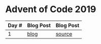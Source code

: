 # Advent of Code 2019

| Day # | Blog Post | Blog Post |
| ----- | ------ | --------- |
| 1     | [blog](docs/day01.md) | [source](src/advent_2019_clojure/day01.clj) |

